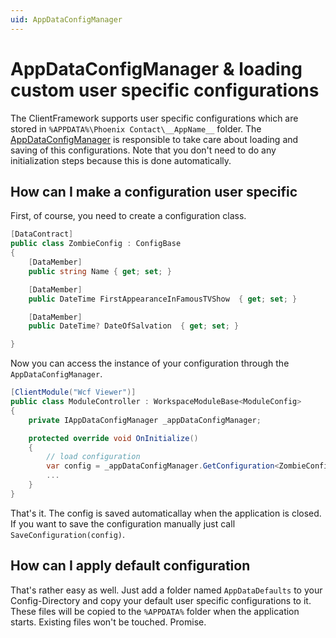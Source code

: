 ```yaml
---
uid: AppDataConfigManager
---
```

# AppDataConfigManager & loading custom user specific configurations

The ClientFramework supports user specific configurations which are stored in `%APPDATA%\Phoenix Contact\__AppName__` folder. The [AppDataConfigManager](xref:Moryx.ClientFramework.Kernel) is responsible to take care about loading and saving of this configurations. Note that you don't need to do any initialization steps because this is done automatically.

## How can I make a configuration user specific

First, of course, you need to create a configuration class.

````cs
[DataContract]
public class ZombieConfig : ConfigBase
{
    [DataMember]
    public string Name { get; set; }

    [DataMember]
    public DateTime FirstAppearanceInFamousTVShow  { get; set; }

    [DataMember]
    public DateTime? DateOfSalvation  { get; set; }

}
````

Now you can access the instance of your configuration through the `AppDataConfigManager`.

````cs
[ClientModule("Wcf Viewer")]
public class ModuleController : WorkspaceModuleBase<ModuleConfig>
{
    private IAppDataConfigManager _appDataConfigManager;

    protected override void OnInitialize()
    {
        // load configuration
        var config = _appDataConfigManager.GetConfiguration<ZombieConfig>();
        ...
    }
}
````

That's it. The config is saved automaticallay when the application is closed. If you want to save the configuration manually just call `SaveConfiguration(config)`.

## How can I apply default configuration

That's rather easy as well. Just add a folder named `AppDataDefaults` to your Config-Directory and copy your default user specific configurations to it. These files will be copied to the `%APPDATA%` folder when the application starts. Existing files won't be touched. Promise.